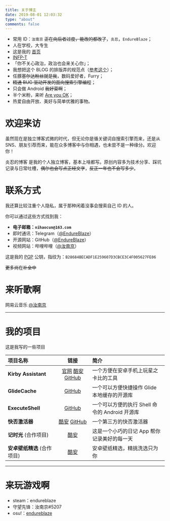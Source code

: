 ```yaml
---
title: 关于博主
date: 2019-08-01 12:03:32
type: "about"
comments: false
---
```


- 常用 ID：`汝南京` ~~正在向后者过度，能改的都改了~~，`炎忍`，`EndureBlaze`；
- 人在学校，大专生
- 这是我的 [首页](https://endureblaze.cn)
- [INFP-T](https://www.16personalities.com/ch/infp-%E4%BA%BA%E6%A0%BC)
- 「你不关心政治，政治也会来关心你」；
- 我想把这个 BLOG 的排版弄的规范点（[参考这个](https://github.com/sparanoid/chinese-copywriting-guidelines)）；
- 任豚~~塞尔达粉丝就是我~~，数码爱好者，Furry；
- ~~精通 BUG 驱动开发的面向搜索引擎编程~~；
- 只会做 Android ~~我好菜啊~~；
- 半个米粉，来听 [Are you OK](https://www.bilibili.com/video/av2271112)；
- 热爱自由开放、美好与简单优雅的事物。

# 欢迎来访

虽然现在是独立博客式微的时代，但无论你是循关键词自搜索引擎而来，还是从 SNS、朋友引荐而来，能在众多博客中与你相遇，也未尝不是一种缘分。欢迎你！

炎忍的博客 是我的个人独立博客，基本上啥都写。原创内容多为技术分享、踩坑记录与日常吐槽，~~偶尔也会写点正经文字~~，~~反正一年也不会写多少~~。

# 联系方式

我还算比较注重个人隐私，属于那种闲着没事会搜索自己 ID 的人。

你可以通过这些方式找到我：

- **电子邮箱：`nihaocun@163.com`**
- 即时通讯：Telegram（[@EndureBlaze](https://t.me/endureblaze)）
- 开源网站：GitHub（[@EndureBlaze](https://github.com/endureblaze)）
- 视频网站：哔哩哔哩（[@汝南京](https://space.bilibili.com/21696748)）

这是我的 [PGP](https://gist.github.com/EndureBlaze/ac9baa5cc952f7425cfebdcac2f3ecee) 公钥，指纹为：`B28684BECADF1E259607D3CBCE3C4F005627FE06`

~~更多尚在补全中~~

# 来听歌啊

网易云音乐 [@汝南京](https://music.163.com/#/user/home?id=323833067)

<div class="aplayer" data-id="3111066489" data-server="netease" data-type="playlist" data-autoplay="false" "data-mode:circulation"></div>

---

# 我的项目

这是我写的一些项目

| 项目名称                    |                                                  链接                                                   | 简介                                           |
| :-------------------------- | :-----------------------------------------------------------------------------------------------------: | :--------------------------------------------- |
| **Kirby Assistant**         | [官网](https://kirby.endureblaze.cn/) [酷安]() [GitHub](https://github.com/EndureBlaze/Kirby-Assistant) | 一个方便在安卓手机上玩星之卡比的工具           |
| **GlideCache**              |                           [GitHub](https://github.com/EndureBlaze/GlideCache)                           | 一个可以方便快捷操作 Glide 本地缓存的开源库    |
| **ExecuteShell**            |                          [GitHub](https://github.com/EndureBlaze/ExecuteShell)                          | 一个可以方便的执行 Shell 命令的 Android 开源库 |
| **快否激活器**              |   [酷安](https://www.coolapk.com/apk/237389) [GitHub](https://github.com/EndureBlaze/ActivateBenchaf)   | 一个第三方的快否激活器                         |
| **记时光** (合作项目)       |                       [酷安](https://www.coolapk.com/apk/com.ifreedomer.timenote)                       | 这是一个小巧的日记 App 帮你记录美好的每一天    |
| **安卓壁纸精选** (合作项目) |                    [酷安](https://www.coolapk.com/apk/com.ifreedomer.lovewallpaper)                     | 安卓壁纸精选，精挑洗选只为你                   |

---

# 来玩游戏啊

- steam：endureblaze
- 守望先锋：汝南京#5207
- osu!：[endureblaze](https://osu.ppy.sh/users/14037205)
